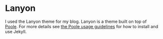 # Lanyon

I used the Lanyon theme for my blog. Lanyon is a theme built on top of [Poole](https://github.com/poole/poole).
For more details see [the Poole usage guidelines](https://github.com/poole/poole#usage) for how to install and use Jekyll.

